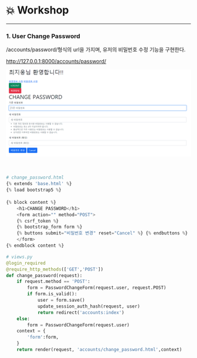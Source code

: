 # :boom: Workshop

---



### 1. User Change Password

/accounts/password/형식의 url을 가지며, 유저의 비밀번호 수정 기능을 구현한다.

http://127.0.0.1:8000/accounts/password/

![image-20210916175530686](0916_workshop.assets/image-20210916175530686.png)

​														

```python
# change_password.html
{% extends 'base.html' %}
{% load bootstrap5 %}

{% block content %}
    <h1>CHANGE PASSWORD</h1>
    <form action="" method="POST">
    {% csrf_token %}
    {% bootstrap_form form %}
    {% buttons submit="비밀번호 변경" reset="Cancel" %} {% endbuttons %}   
    </form>
{% endblock content %}
```

```python
# views.py
@login_required
@require_http_methods(['GET','POST'])
def change_password(request):
    if request.method == 'POST':
        form = PasswordChangeForm(request.user, request.POST)
        if form.is_valid():
            user = form.save()
            update_session_auth_hash(request, user)
            return redirect('accounts:index')
    else:
        form = PasswordChangeForm(request.user)
    context = {
        'form':form,
    }
    return render(request, 'accounts/change_password.html',context)
```

​					

​																			

​																						
